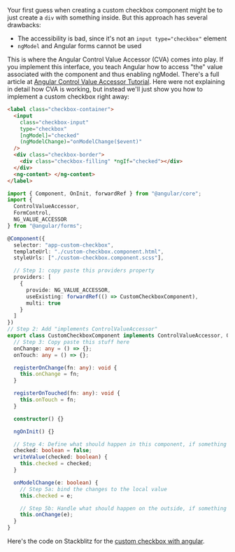 Your first guess when creating a custom checkbox component might be to just create a `div` with something inside. But this approach has several drawbacks:
- The accessibility is bad, since it's not an `input type="checkbox"` element
- `ngModel` and Angular forms cannot be used

This is where the Angular Control Value Accessor (CVA) comes into play. If you implement this interface, you teach Angular how to access "the" value associated with the component and thus enabling ngModel. There's a full article at [Angular Control Value Accessor Tutorial](/articles/angular/angular-control-value-accessor-example/). Here were not explaining in detail how CVA is working, but instead we'll just show you how to implement a custom checkbox right away:

```html
<label class="checkbox-container">
  <input
    class="checkbox-input"
    type="checkbox"
    [ngModel]="checked"
    (ngModelChange)="onModelChange($event)"
  />
  <div class="checkbox-border">
    <div class="checkbox-filling" *ngIf="checked"></div>
  </div>
  <ng-content> </ng-content>
</label>
```

```typescript
import { Component, OnInit, forwardRef } from "@angular/core";
import {
  ControlValueAccessor,
  FormControl,
  NG_VALUE_ACCESSOR
} from "@angular/forms";

@Component({
  selector: "app-custom-checkbox",
  templateUrl: "./custom-checkbox.component.html",
  styleUrls: ["./custom-checkbox.component.scss"],

  // Step 1: copy paste this providers property
  providers: [
    {
      provide: NG_VALUE_ACCESSOR,
      useExisting: forwardRef(() => CustomCheckboxComponent),
      multi: true
    }
  ]
})
// Step 2: Add "implements ControlValueAccessor"
export class CustomCheckboxComponent implements ControlValueAccessor, OnInit {
  // Step 3: Copy paste this stuff here
  onChange: any = () => {};
  onTouch: any = () => {};

  registerOnChange(fn: any): void {
    this.onChange = fn;
  }

  registerOnTouched(fn: any): void {
    this.onTouch = fn;
  }

  constructor() {}

  ngOnInit() {}

  // Step 4: Define what should happen in this component, if something changes outside
  checked: boolean = false;
  writeValue(checked: boolean) {
    this.checked = checked;
  }

  onModelChange(e: boolean) {
    // Step 5a: bind the changes to the local value
    this.checked = e;

    // Step 5b: Handle what should happen on the outside, if something changes on the inside
    this.onChange(e);
  }
}
```

Here's the code on Stackblitz for the [custom checkbox with angular](https://stackblitz.com/edit/angular-custom-checkbox-component?file=src%2Fapp%2Fcustom-checkbox%2Fcustom-checkbox.component.ts).
